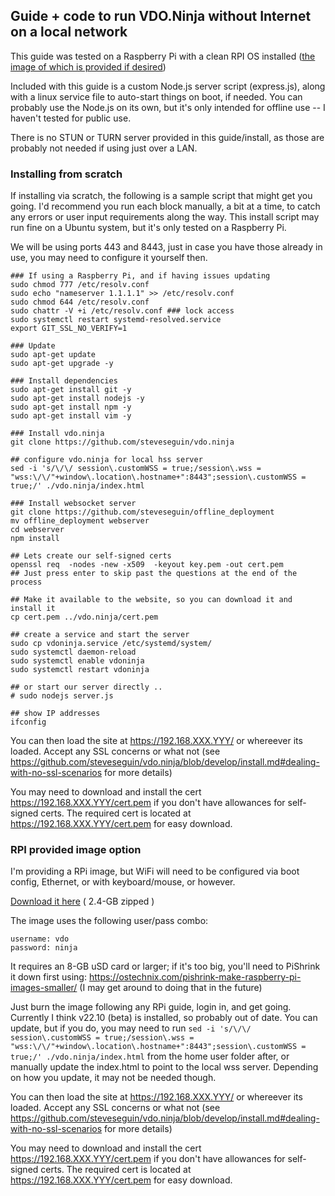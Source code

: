 ## Guide + code to run VDO.Ninja without Internet on a local network

This guide was tested on a Raspberry Pi with a clean RPI OS installed ([the image of which is provided if desired](https://github.com/steveseguin/offline_deployment#rpi-provided-image-option))

Included with this guide is a custom Node.js server script (express.js), along with a linux service file to auto-start things on boot, if needed. You can probably use the Node.js on its own, but it's only intended for offline use -- I haven't tested for public use.

There is no STUN or TURN server provided in this guide/install, as those are probably not needed if using just over a LAN.

### Installing from scratch 

If installing via scratch, the following is a sample script that might get you going. I'd recommend you run each block manually, a bit at a time, to catch any errors or user input requirements along the way. This install script may run fine on a Ubuntu system, but it's only tested on a Raspberry Pi.

We will be using ports 443 and 8443, just in case you have those already in use, you may need to configure it yourself then.

```
### If using a Raspberry Pi, and if having issues updating
sudo chmod 777 /etc/resolv.conf
sudo echo "nameserver 1.1.1.1" >> /etc/resolv.conf
sudo chmod 644 /etc/resolv.conf
sudo chattr -V +i /etc/resolv.conf ### lock access
sudo systemctl restart systemd-resolved.service
export GIT_SSL_NO_VERIFY=1

### Update
sudo apt-get update
sudo apt-get upgrade -y

### Install dependencies
sudo apt-get install git -y
sudo apt-get install nodejs -y
sudo apt-get install npm -y
sudo apt-get install vim -y

### Install vdo.ninja 
git clone https://github.com/steveseguin/vdo.ninja

## configure vdo.ninja for local hss server
sed -i 's/\/\/ session\.customWSS = true;/session\.wss = "wss:\/\/"+window\.location\.hostname+":8443";session\.customWSS = true;/' ./vdo.ninja/index.html

### Install websocket server
git clone https://github.com/steveseguin/offline_deployment
mv offline_deployment webserver
cd webserver
npm install

## Lets create our self-signed certs
openssl req  -nodes -new -x509  -keyout key.pem -out cert.pem
## Just press enter to skip past the questions at the end of the process

## Make it available to the website, so you can download it and install it
cp cert.pem ../vdo.ninja/cert.pem

## create a service and start the server
sudo cp vdoninja.service /etc/systemd/system/
sudo systemctl daemon-reload
sudo systemctl enable vdoninja
sudo systemctl restart vdoninja

## or start our server directly ..
# sudo nodejs server.js

## show IP addresses
ifconfig 

```

You can then load the site at https://192.168.XXX.YYY/ or whereever its loaded.  Accept any SSL concerns or what not (see https://github.com/steveseguin/vdo.ninja/blob/develop/install.md#dealing-with-no-ssl-scenarios for more details)

You may need to download and install the cert https://192.168.XXX.YYY/cert.pem if you don't have allowances for self-signed certs. The required cert is located at https://192.168.XXX.YYY/cert.pem for easy download.

### RPI provided image option

I'm providing a RPi image, but WiFi will need to be configured via boot config, Ethernet, or with keyboard/mouse, or however.

[Download it here](https://drive.google.com/file/d/10WtVXUh7yHxWmdSaR95-E_M3pnUNUtvr/view?usp=sharing) ( 2.4-GB zipped )

The image uses the following user/pass combo:
```
username: vdo 
password: ninja
```

It requires an 8-GB uSD card or larger; if it's too big, you'll need to PiShrink it down first using: https://ostechnix.com/pishrink-make-raspberry-pi-images-smaller/
(I may get around to doing that in the future)

Just burn the image following any RPi guide, login in, and get going.  Currently I think v22.10 (beta) is installed, so probably out of date. You can update, but if you do, you may need to run `sed -i 's/\/\/ session\.customWSS = true;/session\.wss = "wss:\/\/"+window\.location\.hostname+":8443";session\.customWSS = true;/' ./vdo.ninja/index.html` from the home user folder after, or manually update the index.html to point to the local wss server. Depending on how you update, it may not be needed though.

You can then load the site at https://192.168.XXX.YYY/ or whereever its loaded.  Accept any SSL concerns or what not (see https://github.com/steveseguin/vdo.ninja/blob/develop/install.md#dealing-with-no-ssl-scenarios for more details)

You may need to download and install the cert https://192.168.XXX.YYY/cert.pem if you don't have allowances for self-signed certs. The required cert is located at https://192.168.XXX.YYY/cert.pem for easy download.

